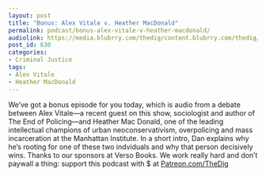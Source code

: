 ```yaml
---
layout: post
title: "Bonus: Alex Vitale v. Heather MacDonald"
permalink: podcast/bonus-alex-vitale-v-heather-macdonald/
audiolink: https://media.blubrry.com/thedig/content.blubrry.com/thedig/The_Dig_-_EP_70_-_Vitale-V-MacDonald.mp3
post_id: 630
categories: 
- Criminal Justice
tags: 
- Alex Vitale
- Heather MacDonald
---
```


We’ve got a bonus episode for you today, which is audio from a debate between Alex Vitale—a recent guest on this show, sociologist and author of The End of Policing—and Heather Mac Donald, one of the leading intellectual champions of urban neoconservativism, overpolicing and mass incarceration at the Manhattan Institute. In a short intro, Dan explains why he’s rooting for one of these two indviduals and why that person decisively wins. Thanks to our sponsors at Verso Books. We work really hard and don’t paywall a thing: support this podcast with $ at [Patreon.com/TheDig](http://www.patreon.com/TheDig) 